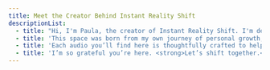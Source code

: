 ```yaml
---
title: Meet the Creator Behind Instant Reality Shift
descriptionList:
  - title: "Hi, I'm Paula, the creator of Instant Reality Shift. I'm deeply passionate about helping others transform their inner world so they can experience real, lasting change in their outer reality."
  - title: 'This space was born from my own journey of personal growth, spiritual awakening, and a desire to combine powerful tools like afformations, binaural beats, and intentional energy work into something that could truly support others. I believe that when we shift the way we think and feel — even subtly — our entire reality begins to change.'
  - title: 'Each audio you’ll find here is thoughtfully crafted to help you reprogram limiting beliefs, raise your vibration, and align with what you truly desire — whether it’s love, wealth, health, or success.'
  - title: 'I’m so grateful you’re here. <strong>Let’s shift together.</strong>'
---
```

